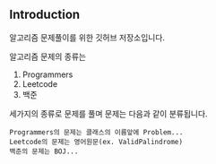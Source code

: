 ## Introduction
알고리즘 문제풀이를 위한 깃허브 저장소입니다.

알고리즘 문제의 종류는 
1. Programmers
2. Leetcode
3. 백준

세가지의 종류로 문제를 풀며 문제는 다음과 같이 분류됩니다.

~~~
Programmers의 문제는 클래스의 이름앞에 Problem...
Leetcode의 문제는 영어원문(ex. ValidPalindrome)
백준의 문제는 BOJ...
~~~